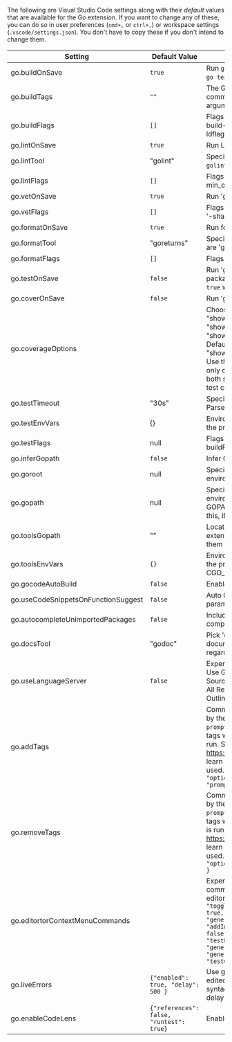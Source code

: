 The following are Visual Studio Code settings along with their *default* values that are available for the Go extension. If you want to change any of these, you can do so in user preferences (`cmd+,` or `ctrl+,`) or workspace settings (`.vscode/settings.json`). You don't have to copy these if you don't intend to change them.


Setting | Default Value | Description
------- | ------------- | -----------
go.buildOnSave | `true` | Run `go build` on save. If on test file, then `go test -c` is run on save
go.buildTags | `""` | The Go build tags to use for all commands that support a `-tags '...'` argument
go.buildFlags | `[]` | Flags to `go build`/`go test` used during build-on-save or running tests. (e.g. ['-ldflags="-s"'])
go.lintOnSave | `true` | Run Lint tool on save.
go.lintTool | "golint" | Specifies Lint tool name. Choices are `golint` and `gometalinter`
go.lintFlags | `[]` | Flags to pass to Lint tool (e.g. ["-min_confidence=.8"])
go.vetOnSave | `true` | Run 'go tool vet' on save.
go.vetFlags | `[]` | Flags to pass to `go tool vet` (e.g. ['-all', '-shadow'])
go.formatOnSave | `true` | Run formatting tool on save.
go.formatTool | "goreturns" | Specifies formatting tool to use. Choices are 'gofmt', 'goimports' or 'goreturns'
go.formatFlags | `[]` | Flags to pass to format tool (e.g. ['-s'])
go.testOnSave | `false` | Run 'go test' on save for current package. It is not advised to set this to `true` when you have Auto Save enabled.
go.coverOnSave | `false` | Run 'go test -coverprofile' on save
go.coverageOptions |  | Choose between "showCoveredCodeOnly", "showUncoveredCodeOnly" and "showBothCoveredAndUncoveredCode". Default is "showBothCoveredAndUncoveredCode". Use these options to control whether only covered or only uncovered code or both should be highlighted after running test coverage
go.testTimeout | "30s" | Specifies the timeout for go test in ParseDuration format.
go.testEnvVars |  {} |  Environment variables that will passed to the process that runs the Go tests
go.testFlags |  null |  Flags to pass to `go test`. If null, then buildFlags will be used.
go.inferGopath |  `false` | Infer GOPATH from the workspace root.
go.goroot |  null |  Specifies the GOROOT to use when no environment variable is set.
go.gopath |  null |  Specifies the GOPATH to use when no environment variable is set. The inferred GOPATH from workspace root overrides this, if go.inferGopath is set to true.
go.toolsGopath |  "" | Location to install the Go tools that the extension depends on if you don't want them in your GOPATH
go.toolsEnvVars | `{}` | Environment variables that will passed to the processes that run the Go tools (e.g. CGO_CFLAGS)
go.gocodeAutoBuild |  `false` |  Enable gocode's autobuild feature
go.useCodeSnippetsOnFunctionSuggest |  `false` | Auto Complete functions with their parameter signature
go.autocompleteUnimportedPackages |  `false` | Include unimported packages in auto-complete suggestions
go.docsTool |  "godoc" |  Pick 'godoc' or 'gogetdoc' to get documentation. In Go 1.5, godoc is used regardless of the choice here.
go.useLanguageServer |  `false` | Experimental: Not available in Windows. Use Go language server from Sourcegraph for Hover, Definition, Find All References, Signature Help, File Outline and Workspace Symbol features
go.addTags | | Comma separated tags and options used by the `Go: Add Tags` command. Set `promptForTags` to `true` to be prompted for tags when the `Go: Add Tags` command is run. See https://github.com/fatih/gomodifytags to learn more about how these settings are used. Default value is: `{ "tags": "json", "options": "json=omitempty", "promptForTags": false }`
go.removeTags | | Comma separated tags and options used by the `Go: RemoveTags` command. Set `promptForTags` to `true` to be prompted for tags when the `Go: RemoveTags` command is run. See https://github.com/fatih/gomodifytags to learn more about how these settings are used. Default value is : `{ "tags": "", "options": "", "promptForTags": false }`
go.editortorContextMenuCommands | | Experimental Feature: Enable/Disable commands from the context menu in the editor. Default value is: `{ "toggleTestFile": true, "addTags": true, "testAtCursor": true, "generateTestForFunction": true, "addImport": false, "removeTags": false, "testFile": false, "testPackage": false, "generateTestForFile": false, "generateTestForPackage": false, "testCoverage": false }`
go.liveErrors | `{"enabled": true, "delay": 500 }` | Use gotype on the file currently being edited and report any semantic or syntactic errors found after configured delay post keystroke
go.enableCodeLens | `{"references": false, "runtest": true}` | Enable/Disable different codelens.


